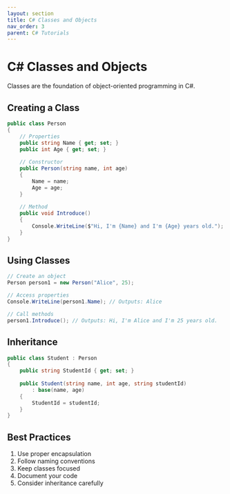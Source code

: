 ```yaml
---
layout: section
title: C# Classes and Objects
nav_order: 3
parent: C# Tutorials
---
```


# C# Classes and Objects

Classes are the foundation of object-oriented programming in C#.

## Creating a Class

```csharp
public class Person
{
    // Properties
    public string Name { get; set; }
    public int Age { get; set; }
    
    // Constructor
    public Person(string name, int age)
    {
        Name = name;
        Age = age;
    }
    
    // Method
    public void Introduce()
    {
        Console.WriteLine($"Hi, I'm {Name} and I'm {Age} years old.");
    }
}
```

## Using Classes

```csharp
// Create an object
Person person1 = new Person("Alice", 25);

// Access properties
Console.WriteLine(person1.Name); // Outputs: Alice

// Call methods
person1.Introduce(); // Outputs: Hi, I'm Alice and I'm 25 years old.
```

## Inheritance

```csharp
public class Student : Person
{
    public string StudentId { get; set; }
    
    public Student(string name, int age, string studentId) 
        : base(name, age)
    {
        StudentId = studentId;
    }
}
```

## Best Practices

1. Use proper encapsulation
2. Follow naming conventions
3. Keep classes focused
4. Document your code
5. Consider inheritance carefully
